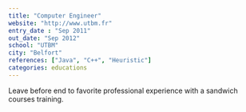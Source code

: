 ```yaml
---
title: "Computer Engineer"
website: "http://www.utbm.fr"
entry_date : "Sep 2011"
out_date: "Sep 2012"
school: "UTBM"
city: "Belfort"
references: ["Java", "C++", "Heuristic"]
categories: educations
---
```


Leave before end to favorite professional experience with a sandwich courses
training.